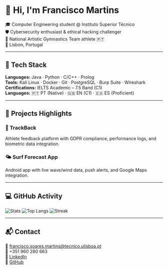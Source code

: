 # 👋 Hi, I'm Francisco Martins

🎓 Computer Engineering student @ Instituto Superior Técnico  
🛡️ Cybersecurity enthusiast & ethical hacking challenger  
🤸 National Artistic Gymnastics Team athlete 🇵🇹  
📍 Lisbon, Portugal

---

## 🔧 Tech Stack

**Languages:** Java · Python · C/C++ · Prolog  
**Tools:** Kali Linux · Docker · Git · PostgreSQL · Burp Suite · Wireshark  
**Certifications:** IELTS Academic – 7.5 Band (C1)  
**Languages:** 🇵🇹 PT (Native) · 🇬🇧 EN (C1) · 🇪🇸 ES (Proficient)

---

## 🚀 Projects Highlights

### 📱 TrackBack
Athlete feedback platform with GDPR compliance, performance logs, and biometric data integration.

### 🌤️ Surf Forecast App
Android app with live wave/wind data, push alerts, and Google Maps integration.

---

## 💻 GitHub Activity

![Stats](https://github-readme-stats.vercel.app/api?username=franciscogfsm&show_icons=true&theme=tokyonight&hide=issues&count_private=true)
![Top Langs](https://github-readme-stats.vercel.app/api/top-langs/?username=franciscogfsm&layout=compact&theme=tokyonight)
![Streak](https://github-readme-streak-stats.herokuapp.com/?user=franciscogfsm&theme=tokyonight)

---

## 📬 Contact

📧 francisco.soares.martins@tecnico.ulisboa.pt  
📱 +351 960 280 663  
🔗 [LinkedIn](www.linkedin.com/in/franciscogfsm)  
🐙 [GitHub](https://github.com/franciscogfsm)
